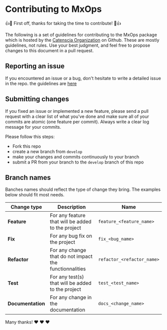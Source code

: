 # Contributing to MxOps

:+1::tada: First off, thanks for taking the time to contribute! :tada::+1:

The following is a set of guidelines for contributing to the MxOps package which is hosted by the [Catenscia Organization](https://github.com/Catenscia) on Github. These are mostly guidelines, not rules. Use your best judgment, and feel free to propose changes to this document in a pull request.

## Reporting an issue

If you encountered an issue or a bug, don't hesitate to write a detailed issue in the repo. the guidelines are [here](./.github/ISSUE_TEMPLATE/bug_report.md)

## Submitting changes

If you fixed an issue or implemented a new feature, please send a pull request with a clear list of what you've done and make sure all of your commits are atomic
(one feature per commit).
Always write a clear log message for your commits.

Please follow this steps:

- Fork this repo
- create a new branch from `develop`
- make your changes and commits continuously to your branch
- submit a PR from your branch to the `develop` branch of this repo

## Branch names

Banches names should reflect the type of change they bring.
The examples below should fit most needs.

| **Change type**   | Description                                            | Name                       |
|-------------------|--------------------------------------------------------|----------------------------|
| **Feature**       | For any feature that will be added to the project      | `feature_<feature_name>`   |
| **Fix**           | For any bug fix on the project                         | `fix_<bug_name>`           |
| **Refactor**      | For any change that do not impact the functionnalities | `refactor_<refactor_name>` |
| **Test**          | For any test(s) that will be added to the project      | `test_<test_name>`         |
| **Documentation** | For any change in the documentation                    | `docs_<change_name>`       |

Many thanks! :heart: :heart: :heart:
